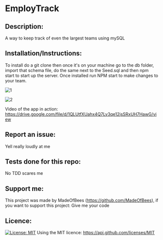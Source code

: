 # EmployTrack

    
## Description: 
 A way to keep track of even the largest teams using mySQL


## Installation/Instructions: 
 To install do a git clone then once it's on your machine go to the db folder, import that schema file, do the same next to the Seed.sql and then npm start to start up the server. Once installed run NPM start to make changes to your team.
 
![1](https://user-images.githubusercontent.com/9198297/201373677-1ab56f4d-0fd4-4b49-930b-fada061e3cbe.jpg)

![2](https://user-images.githubusercontent.com/9198297/201373680-2555d8f7-c62a-434f-9348-3436fd22478f.jpg)

Video of the app in action: https://drive.google.com/file/d/1QLUtfXUahx4Q7Lv3qe12jsSRxUH7HawG/view

    
## Report an issue: 
 Yell really loudly at me 

    
## Tests done for this repo:
 No TDD scares me 

    
## Support me: 
 This project was made by MadeOfBees (https://github.com/MadeOfBees), if you want to support this project: Give me your code

    
## Licence: 
 [![License: MIT](https://img.shields.io/badge/License-MIT-yellow.svg)](https://opensource.org/licenses/MIT)
 Using the MIT licence: https://api.github.com/licenses/MIT 
